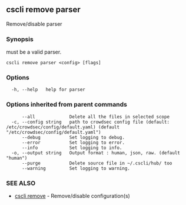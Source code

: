 ## cscli remove parser

Remove/disable parser

### Synopsis

<config> must be a valid parser.

```
cscli remove parser <config> [flags]
```

### Options

```
  -h, --help   help for parser
```

### Options inherited from parent commands

```
      --all             Delete all the files in selected scope
  -c, --config string   path to crowdsec config file (default: /etc/crowdsec/config/default.yaml) (default "/etc/crowdsec/config/default.yaml")
      --debug           Set logging to debug.
      --error           Set logging to error.
      --info            Set logging to info.
  -o, --output string   Output format : human, json, raw. (default "human")
      --purge           Delete source file in ~/.cscli/hub/ too
      --warning         Set logging to warning.
```

### SEE ALSO

* [cscli remove](cscli_remove.md)	 - Remove/disable configuration(s)


